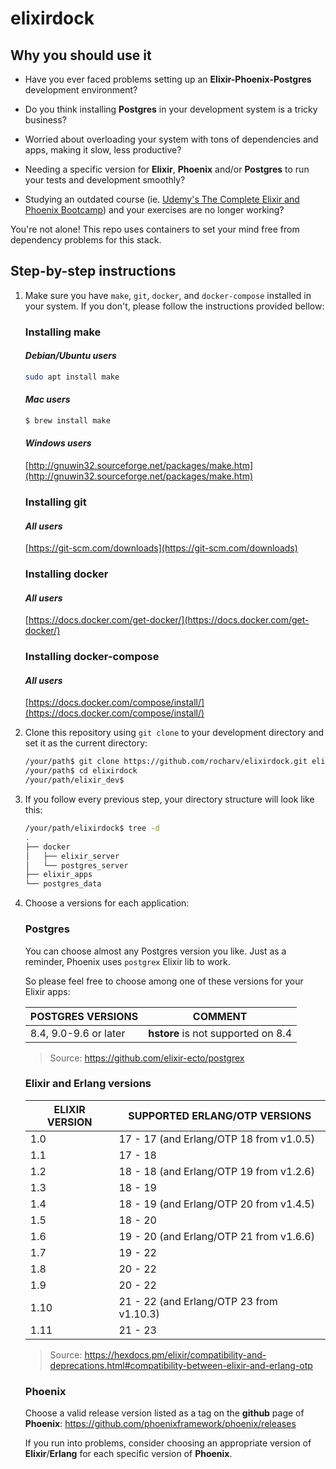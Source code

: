 # elixirdock

## Why you should use it
- Have you ever faced problems setting up an **Elixir-Phoenix-Postgres** development environment?

- Do you think installing **Postgres** in your development system is a tricky business?

- Worried about overloading your system with tons of dependencies and apps, making it slow, less productive?

- Needing a specific version for **Elixir**, **Phoenix** and/or **Postgres** to run your tests and development smoothly?

- Studying an outdated course (ie. [Udemy's The Complete Elixir and Phoenix Bootcamp](https://www.udemy.com/course/the-complete-elixir-and-phoenix-bootcamp-and-tutorial/)) and your exercises are no longer working?

You're not alone! This repo uses containers to set your mind free from dependency problems for this stack.

## Step-by-step instructions

1. Make sure you have `make`, `git`, `docker`, and `docker-compose` installed in your system. If you don't, please follow the instructions provided bellow:

    ### Installing **make**

    #### *Debian/Ubuntu users*
    ```bash
    sudo apt install make
    ```

    #### *Mac users*
    ```bash
    $ brew install make
    ```
    #### *Windows users*

    [http://gnuwin32.sourceforge.net/packages/make.htm](http://gnuwin32.sourceforge.net/packages/make.htm)

    ### Installing **git**

    #### *All users*

    [https://git-scm.com/downloads](https://git-scm.com/downloads)

    ### Installing **docker**

    #### *All users*

    [https://docs.docker.com/get-docker/](https://docs.docker.com/get-docker/)

    ### Installing **docker-compose**

    #### *All users*

    [https://docs.docker.com/compose/install/](https://docs.docker.com/compose/install/)


2. Clone this repository using `git clone` to your development directory and set it as the current directory:

    ```bash
    /your/path$ git clone https://github.com/rocharv/elixirdock.git elixirdock
    /your/path$ cd elixirdock
    /your/path/elixir_dev$
    ```

3. If you follow every previous step, your directory structure will look like this:

    ```bash
    /your/path/elixirdock$ tree -d
    .
    ├── docker
    │   ├── elixir_server
    │   └── postgres_server
    ├── elixir_apps
    └── postgres_data

4. Choose a versions for each application:

    ### Postgres
    You can choose almost any Postgres version you like. Just as a reminder, Phoenix uses `postgrex` Elixir lib to work.

    So please feel free to choose among one of these versions for your Elixir apps:

    POSTGRES VERSIONS | COMMENT
    -|-
    8.4, 9.0-9.6 or later | **hstore** is not supported on 8.4

    >Source: https://github.com/elixir-ecto/postgrex

    ### Elixir and Erlang versions

    ELIXIR VERSION | SUPPORTED ERLANG/OTP VERSIONS
    -|-
    1.0 | 17 - 17 (and Erlang/OTP 18 from v1.0.5)
    1.1	| 17 - 18
    1.2	| 18 - 18 (and Erlang/OTP 19 from v1.2.6)
    1.3	| 18 - 19
    1.4	| 18 - 19 (and Erlang/OTP 20 from v1.4.5)
    1.5	| 18 - 20
    1.6	| 19 - 20 (and Erlang/OTP 21 from v1.6.6)
    1.7	| 19 - 22
    1.8	| 20 - 22
    1.9	| 20 - 22
    1.10 | 21 - 22 (and Erlang/OTP 23 from v1.10.3)
    1.11 | 21 - 23

    >Source: https://hexdocs.pm/elixir/compatibility-and-deprecations.html#compatibility-between-elixir-and-erlang-otp

    ### Phoenix
    Choose a valid release version listed as a tag on the **github** page of **Phoenix**:
    https://github.com/phoenixframework/phoenix/releases

    If you run into problems, consider choosing an appropriate version of **Elixir**/**Erlang** for each specific version of **Phoenix**.